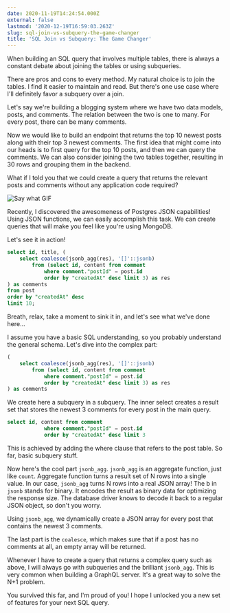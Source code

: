 ```yaml
---
date: 2020-11-19T14:24:54.000Z
external: false
lastmod: '2020-12-19T16:59:03.263Z'
slug: sql-join-vs-subquery-the-game-changer
title: 'SQL Join vs Subquery: The Game Changer'
---
```


When building an SQL query that involves multiple tables, there is always a constant debate about joining the tables or using subqueries.

There are pros and cons to every method. My natural choice is to join the tables. I find it easier to maintain and read. But there's one use case where I'll definitely favor a subquery over a join.

Let's say we're building a blogging system where we have two data models, posts, and comments. The relation between the two is one to many. For every post, there can be many comments.

Now we would like to build an endpoint that returns the top 10 newest posts along with their top 3 newest comments.
The first idea that might come into our heads is to first query for the top 10 posts, and then we can query the comments. We can also consider joining the two tables together, resulting in 30 rows and grouping them in the backend. 

What if I told you that we could create a query that returns the relevant posts and comments without any application code required?

![Say what GIF](https://cdn.hashnode.com/res/hashnode/image/upload/v1608396886205/Quy2-1G0y.gif)

Recently, I discovered the awesomeness of Postgres JSON capabilities! Using JSON functions, we can easily accomplish this task. We can create queries that will make you feel like you're using MongoDB.

Let's see it in action!

```sql
select id, title, (
    select coalesce(jsonb_agg(res), '[]'::jsonb) 
        from (select id, content from comment 
            where comment."postId" = post.id 
            order by "createdAt" desc limit 3) as res
) as comments
from post
order by "createdAt" desc
limit 10;
```

Breath, relax, take a moment to sink it in, and let's see what we've done here...

I assume you have a basic SQL understanding, so you probably understand the general schema. Let's dive into the complex part:

```sql
(
    select coalesce(jsonb_agg(res), '[]'::jsonb) 
        from (select id, content from comment 
            where comment."postId" = post.id 
            order by "createdAt" desc limit 3) as res
) as comments
```

We create here a subquery in a subquery. The inner select creates a result set that stores the newest 3 comments for every post in the main query. 

```sql
select id, content from comment 
            where comment."postId" = post.id 
            order by "createdAt" desc limit 3
```

This is achieved by adding the where clause that refers to the post table. So far, basic subquery stuff.

Now here's the cool part `jsonb_agg`. `jsonb_agg` is an aggregate function, just like `count`. Aggregate function turns a result set of N rows into a single value. In our case, `jsonb_agg` turns N rows into a real JSON array! The b in `jsonb` stands for binary. It encodes the result as binary data for optimizing the response size. The database driver knows to decode it back to a regular JSON object, so don't you worry.

Using `jsonb_agg`, we dynamically create a JSON array for every post that contains the newest 3 comments.

The last part is the `coalesce`, which makes sure that if a post has no comments at all, an empty array will be returned.

Whenever I have to create a query that returns a complex query such as above, I will always go with subqueries and the brilliant `jsonb_agg`. This is very common when building a GraphQL server. It's a great way to solve the N+1 problem.

You survived this far, and I'm proud of you! I hope I unlocked you a new set of features for your next SQL query.






